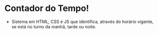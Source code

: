 # Contador do Tempo!

* Sistema em HTML, CSS e JS que identifica, através do horário vigente, se está no turno da manhã, tarde ou noite.